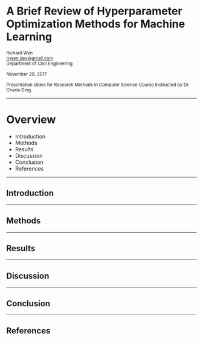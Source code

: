 # A Brief Review of Hyperparameter Optimization Methods for Machine Learning

<small>Richard Wen</small>  
<small>rrwen.dev@gmail.com</small>  
<small>Department of Civil Engineering</small>  
  
<small>November 29, 2017</small>  
  
<small>Presentation slides for Research Methods in Computer Science Course Instructed by Dr. Cherie Ding.</small>

---

# Overview

* Introduction
* Methods
* Results
* Discussion
* Conclusion
* References

---

## Introduction
---

## Methods
---

## Results
---

## Discussion
---

## Conclusion
---

## References
